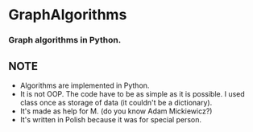 # GraphAlgorithms
<h3>Graph algorithms in Python.</h3>


<h2>NOTE</h2>
<ul>
<li>Algorithms are implemented in Python.</li>
<li>It is not OOP. The code have to be as simple as it is possible. I used class once as storage of data (it couldn't be a dictionary).</li>
<li>It's made as help for M. (do you know Adam Mickiewicz?)</li>
<li>It's written in Polish because it was for special person.</li>
</ul>
